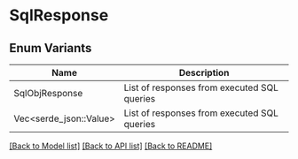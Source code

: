 # SqlResponse

## Enum Variants

| Name | Description |
|---- | -----|
| SqlObjResponse | List of responses from executed SQL queries |
| Vec<serde_json::Value> | List of responses from executed SQL queries |

[[Back to Model list]](../README.md#documentation-for-models) [[Back to API list]](../README.md#documentation-for-api-endpoints) [[Back to README]](../README.md)



